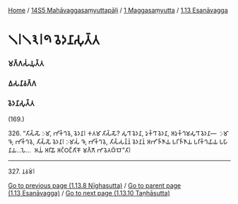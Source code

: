 
[Home](/) / [14S5 Mahāvaggasaṃyuttapāḷi](/tipitaka/14S5.md) / [1 Maggasaṃyutta](/tipitaka/14S5/1.md) / [1.13 Esanāvagga](/tipitaka/14S5/1/1.13.md)

# 𑁧𑁇𑁧𑁩𑁇𑁯 𑀯𑁂𑀤𑀦𑀸𑀲𑀼𑀢𑁆𑀢

### 𑀫𑀕𑁆𑀕𑀲𑀁𑀬𑀼𑀢𑁆𑀢

### 𑀏𑀲𑀦𑀸𑀯𑀕𑁆𑀕

### 𑀯𑁂𑀤𑀦𑀸𑀲𑀼𑀢𑁆𑀢

(169.)

326\. “𑀢𑀺𑀲𑁆𑀲𑁄 𑀇𑀫𑀸, 𑀪𑀺𑀓𑁆𑀔𑀯𑁂, 𑀯𑁂𑀤𑀦𑀸𑁇 𑀓𑀢𑀫𑀸 𑀢𑀺𑀲𑁆𑀲𑁄? 𑀲𑀼𑀔𑀸 𑀯𑁂𑀤𑀦𑀸, 𑀤𑀼𑀓𑁆𑀔𑀸 𑀯𑁂𑀤𑀦𑀸, 𑀅𑀤𑀼𑀓𑁆𑀔𑀫𑀲𑀼𑀔𑀸 𑀯𑁂𑀤𑀦𑀸—  𑀇𑀫𑀸 𑀔𑁄, 𑀪𑀺𑀓𑁆𑀔𑀯𑁂, 𑀢𑀺𑀲𑁆𑀲𑁄 𑀯𑁂𑀤𑀦𑀸𑁇 𑀇𑀫𑀸𑀲𑀁 𑀔𑁄, 𑀪𑀺𑀓𑁆𑀔𑀯𑁂, 𑀢𑀺𑀲𑁆𑀲𑀦𑁆𑀦𑀁 𑀯𑁂𑀤𑀦𑀸𑀦𑀁 𑀅𑀪𑀺𑀜𑁆𑀜𑀸𑀬 𑀧𑀭𑀺𑀜𑁆𑀜𑀸𑀬 𑀧𑀭𑀺𑀓𑁆𑀔𑀬𑀸𑀬 𑀧𑀳𑀸𑀦𑀸𑀬…𑀧𑁂…  𑀅𑀬𑀁 𑀅𑀭𑀺𑀬𑁄 𑀅𑀝𑁆𑀞𑀗𑁆𑀕𑀺𑀓𑁄 𑀫𑀕𑁆𑀕𑁄 𑀪𑀸𑀯𑁂𑀢𑀩𑁆𑀩𑁄”𑀢𑀺𑁇

---

327\. 𑀦𑀯𑀫𑀁𑁇



[Go to previous page (1.13.8 Nīghasutta)](/tipitaka/14S5/1/1.13/1.13.8.md) / [Go to parent page (1.13 Esanāvagga)](/tipitaka/14S5/1/1.13.md) / [Go to next page (1.13.10 Taṇhāsutta)](/tipitaka/14S5/1/1.13/1.13.10.md)


